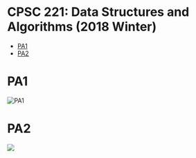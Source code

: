 <h1>CPSC 221: Data Structures and Algorithms (2018 Winter)</h1>

- [PA1](#PA1)
- [PA2](#PA2)

# PA1
![PA1](https://user-images.githubusercontent.com/93373698/153702361-e9e45a1e-b86c-4d22-93f6-c8c4970a7ba5.png)



# PA2
<img src = "https://github.com/elnzh/CPSC221-/blob/main/PA2.png" />

